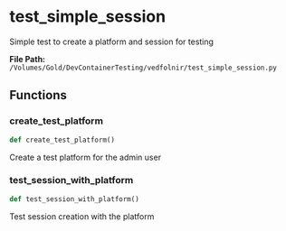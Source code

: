 # test_simple_session

Simple test to create a platform and session for testing

**File Path:** `/Volumes/Gold/DevContainerTesting/vedfolnir/test_simple_session.py`

## Functions

### create_test_platform

```python
def create_test_platform()
```

Create a test platform for the admin user

### test_session_with_platform

```python
def test_session_with_platform()
```

Test session creation with the platform

